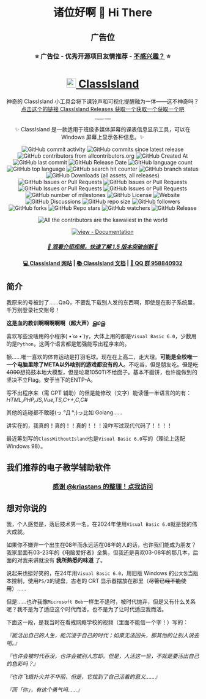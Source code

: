 <!--markdownlint-disable MD028 MD033 MD036 MD041-->

<div align="center">

# 诸位好啊 🙌 Hi There

## 广告位

### ⭐ 广告位 - 优秀开源项目友情推荐 - [不感兴趣？](https://dxy.com/disease/26233/detail "很抱歉为你造成不好的浏览体验，点击这里以联系我们更换广告。") ⭐

# <a href="https://github.com/ClassIsland/ClassIsland"><image src="https://github.com/ClassIsland/ClassIsland/raw/master/ClassIsland/Assets/AppLogo_AppLogo.svg" height="25"/> ClassIsland</a>

神奇的 ClassIsland 小工具会将下课铃声和可视化提醒融为一体——这不神奇吗？<br>[点击这个的链接 ClassIsland Releases 获取一个获取一个获取一个吧](https://github.com/ClassIsland/ClassIsland/releases)

<img src="https://github.com/user-attachments/assets/a815dd7d-8343-4da5-aee4-3f754aa297e4" alt="ClassIsland 广告位头图" style="zoom:25%;" /><br>

✨ ClassIsland 是一款适用于班级多媒体屏幕的课表信息显示工具，可以在 Windows 屏幕上显示各种信息。✨

![GitHub commit activity](https://img.shields.io/github/commit-activity/t/ClassIsland/ClassIsland)
![GitHub commits since latest release](https://img.shields.io/github/commits-since/ClassIsland/ClassIsland/latest)
![GitHub contributors from allcontributors.org](https://img.shields.io/github/all-contributors/ClassIsland/ClassIsland)
![GitHub Created At](https://img.shields.io/github/created-at/ClassIsland/ClassIsland)
![GitHub last commit](https://img.shields.io/github/last-commit/ClassIsland/ClassIsland)
![GitHub Release Date](https://img.shields.io/github/release-date-pre/ClassIsland/ClassIsland)
![GitHub language count](https://img.shields.io/github/languages/count/ClassIsland/ClassIsland)
![GitHub top language](https://img.shields.io/github/languages/top/ClassIsland/ClassIsland)
![GitHub search hit counter](https://img.shields.io/github/search/ClassIsland/ClassIsland/%E7%BB%AB%E9%9F%B3)
![GitHub branch status](https://img.shields.io/github/checks-status/ClassIsland/ClassIsland/dev)
![GitHub Downloads (all assets, all releases)](https://img.shields.io/github/downloads/ClassIsland/ClassIsland/total)
![GitHub Issues or Pull Requests](https://img.shields.io/github/issues/ClassIsland/ClassIsland)
![GitHub Issues or Pull Requests](https://img.shields.io/github/issues-closed/ClassIsland/ClassIsland)
![GitHub Issues or Pull Requests](https://img.shields.io/github/issues-pr/ClassIsland/ClassIsland)
![GitHub Issues or Pull Requests](https://img.shields.io/github/issues-pr-closed/ClassIsland/ClassIsland)
![GitHub number of milestones](https://img.shields.io/github/milestones/all/ClassIsland/ClassIsland)
![GitHub License](https://img.shields.io/github/license/ClassIsland/ClassIsland)
![Website](https://img.shields.io/website?url=https%3A%2F%2Fclassisland.tech%2F)
![GitHub Discussions](https://img.shields.io/github/discussions/ClassIsland/ClassIsland)
![GitHub repo size](https://img.shields.io/github/repo-size/ClassIsland/ClassIsland)
![GitHub followers](https://img.shields.io/github/followers/ClassIsland)
![GitHub forks](https://img.shields.io/github/forks/ClassIsland/ClassIsland)
![GitHub Repo stars](https://img.shields.io/github/stars/ClassIsland/ClassIsland)
![GitHub watchers](https://img.shields.io/github/watchers/ClassIsland/ClassIsland)
![GitHub Release](https://img.shields.io/github/v/release/ClassIsland/ClassIsland?include_prereleases)

![All the contributors are the kawaiiest in the world](https://img.shields.io/badge/All%20the%20contributors-are%20the%20kawaiiest%20in%20the%20world-green)

[![view - Documentation](https://img.shields.io/badge/view-Documentation-blue?style=for-the-badge)](https://classisland.github.io/classisland-docs-next)

##### [🥳 观看介绍视频，快速了解 1.5 版本突破创新 🥵](https://www.bilibili.com/video/BV1EEsNeYEc9)

#### [💻 ClassIsland 网站](https://classisland.tech/) | [📚 ClassIsland 文档](https://docs.classisland.tech/zh-cn/latest/) | [🐧 QQ 群 958840932](https://qm.qq.com/q/4NsDQKiAuQ)

</div>

## 简介

我原来的号被封了……QaQ，不要乱下载别人发的东西啊，即使是在影子系统里，千万别登录社交账号！

**这是血的教训啊啊啊啊啊（超大声）இ௰இ**

喜欢写些没啥用的小程序( •̀ ω •́ )y，大体上用的都是`Visual Basic 6.0`，少数用的是`Python`，这两个语言都是勉强能写出程序来的。

额……唯一喜欢的体育运动是打羽毛球。现在在上高二，走大理。**可能是全校唯一一个电脑里除了META以外啥别的游戏都没有的人**。不吃谷，但是朋友吃。~~但是吃4090~~想捣鼓本地大模型，但是垃圾1050Ti不给面子。基本不画饼，也许能做到的坚决不立Flag。安于当下的ENTP-A。

写不出程序来（需 GPT 辅助）的但是能修改（文字）能读懂一半语言的的有：*HTML,PHP,JS,Vue,TS,C++,C,C#*

其他的连碰都不敢碰(っ °Д °;)っ比如 Golang……

讲实在的，我真的！真的！！真的！！！没咋写过现代代码了！！！！

最近筹划写的`ClassWithoutIsland`也是`Visual Basic 6.0`写的（理论上适配Windows 98）。

## 我们推荐的电子教学辅助软件

<div align="center">
  
### [感谢 @kriastans 的整理！点我访问](https://github.com/kriastans/Awesome-Iwb)

</div>

## 想对你说的

我，个人感觉是，落后技术男一名。在2024年使用`Visual Basic 6.0`就是我的伟大成就。

如果你不嫌弃一个出生在08年而永远活在08年的人的话，也许我们能成为朋友？我家里面有03-23年的《电脑爱好者》全集，但我还是喜欢03-08年的那几本，后面的对我来讲就没有 **我所熟悉的味道** 了。

说起来也挺好笑的，在24年用`Visual Basic 6.0`，用旧版 Windows 的`公文包`当版本控制，使用`PS/2`的键盘，古老的 CRT 显示器摆放在那里（~~尽管已经不能使用~~）……

但是……也许我像`Microsoft Bob`一样生不逢时，被时代抛弃，但是又有什么关系呢？我不是为了适应这个时代而活，也不是为了让时代适应我而活。

下面这一段，是我当时在看戒网瘾学校的视频（里面不能信一个字！）写的：

*『能活出自己的人生，能沉浸于自己的时代；如果无法回头，那其他的让别人说去吧。』*

*『也许会被时代吞没，也许会被别人忘却。但是，人活这一世，不就是要活出自己的色彩吗？』*

*『也许飞蛾扑火并不华丽，但是，它找到了自己活着的意义……』*

*『而「你」，有这个勇气吗……』*
